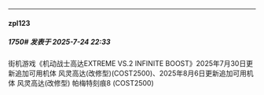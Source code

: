 ﻿
*****

####  zpl123  
##### 1750#       发表于 2025-7-24 22:33

街机游戏《机动战士高达EXTREME VS.2 INFINITE BOOST》2025年7月30日更新追加可用机体 风灵高达(改修型)(COST2500)、2025年8月6日更新追加可用机体 风灵高达(改修型) 帕梅特刻痕8 (COST2500)

